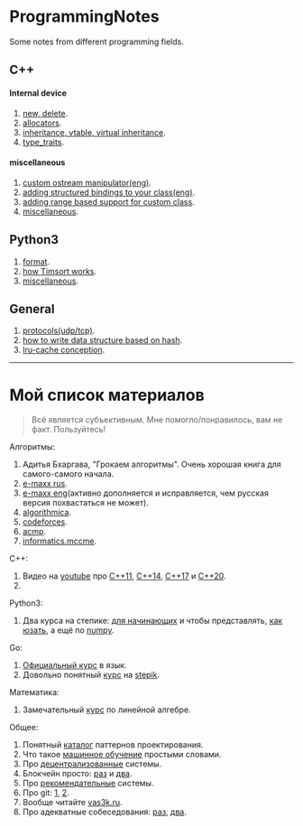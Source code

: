 # ProgrammingNotes
Some notes from different programming fields.

## C++

#### Internal device

1. [new, delete](https://github.com/dasfex/ProgrammingNotes/blob/master/cpp/topics/new_delete.md).
2. [allocators](https://github.com/dasfex/ProgrammingNotes/blob/master/cpp/topics/allocators.md).
3. [inheritance, vtable, virtual inheritance](https://github.com/dasfex/ProgrammingNotes/blob/master/cpp/topics/inheritance.md).
4. [type_traits](https://github.com/dasfex/ProgrammingNotes/blob/master/cpp/topics/type_traits.md).

#### miscellaneous

1. [custom ostream manipulator(eng)](https://github.com/dasfex/ProgrammingNotes/blob/master/cpp/custom_manipulator_eng.md).
2. [adding structured bindings to your class(eng)](https://github.com/dasfex/ProgrammingNotes/blob/master/cpp/structured_binding_eng.md).
3. [adding range based support for custom class](https://github.com/dasfex/ProgrammingNotes/blob/master/cpp/custom_range_based.md).
4. [miscellaneous](https://github.com/dasfex/ProgrammingNotes/blob/master/cpp/miscellaneous.md).

## Python3

1. [format](https://github.com/dasfex/ProgrammingNotes/blob/master/python3/format.md).
2. [how Timsort works](https://youtu.be/Ye5pzBHB584?t=1260).
3. [miscellaneous](https://github.com/dasfex/ProgrammingNotes/blob/master/python3/miscellaneous.md).

## General

1. [protocols(udp/tcp)](https://github.com/dasfex/ProgrammingNotes/blob/master/general/protocols.md).
2. [how to write data structure based on hash](https://github.com/dasfex/ProgrammingNotes/blob/master/general/hash_set.md).
3. [lru-cache conception](https://github.com/dasfex/ProgrammingNotes/blob/master/general/lru_cache.md).

_______________________________________

# Мой список материалов

> Всё является субъективным. Мне помогло/понравилось, вам не факт. Пользуйтесь!

Алгоритмы:
1. Адитья Бхаргава, "Грокаем алгоритмы". Очень хорошая книга для самого-самого начала.
2. [e-maxx rus](http://e-maxx.ru/algo/).
3. [e-maxx eng](https://cp-algorithms.com)(активно дополняется и исправляется, чем русская версия похвастаться не может).
4. [algorithmica](https://algorithmica.org/ru/).
5. [codeforces](https://codeforces.com).
6. [acmp](https://acmp.ru/asp/do/index.asp?main=course&id_course=2).
7. [informatics.mccme](https://informatics.mccme.ru).

C++:
1. Видео на [youtube](youtube.com) про 
[C++11](https://www.youtube.com/watch?v=ZOmZCj5ijck), 
[C++14](https://www.youtube.com/watch?v=5TTS9zr9PGk), 
[C++17](https://www.youtube.com/watch?v=rRMgJEZVY04) и 
[C++20](https://www.youtube.com/watch?v=KPuYn_fUdxc).
2. 

Python3:
1. Два курса на степике: 
[для начинающих](https://stepik.org/course/67/syllabus) и
чтобы представлять, [как юзать](https://stepik.org/course/512/syllabus),
а ещё по [numpy](https://stepik.org/course/3356/syllabus).

Go:
1. [Официальный курс](https://go-tour-ru-ru.appspot.com/welcome/1) в язык.
2. Довольно понятный [курс](https://stepik.org/course/54403/syllabus) на [stepik](https://stepik.org).

Математика:
1. Замечательный [курс](https://stepik.org/course/79/syllabus) по линейной алгебре.

Общее:
1. Понятный [каталог](https://refactoring.guru/ru/design-patterns/catalog) паттернов проектирования.
2. Что такое [машинное обучение](https://vas3k.ru/blog/machine_learning/) простыми словами.
3. Про [децентрализованные](https://vas3k.ru/blog/363/) системы.
4. Блокчейн просто: [раз](https://vas3k.ru/blog/blockchain/) и [два](https://vas3k.ru/blog/ethereum/).
5. Про [рекомендательные](https://vas3k.ru/blog/355/) системы.
6. Про git: [1](https://vas3k.ru/blog/319/), [2](https://vas3k.ru/blog/320/).
7. Вообще читайте [vas3k.ru](https://vas3k.ru).
8. Про адекватные собеседования: [раз](https://vas3k.ru/inside/46/), [два](https://habr.com/ru/post/512160/).

